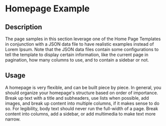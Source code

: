# Homepage Example

## Description
The page samples in this section leverage one of the Home Page Templates in conjunction with a JSON data file to have realistic examples instead of Lorem Ipsum. Note that the JSON data files contain some configurations to tell the template to display certain information, like the current page in pagination, how many columns to use, and to contain a sidebar or not.

## Usage
A homepage is very flexible, and can be built piece by piece. In general, you should organize your homepage's structure based on order of importance. Break up text with a title and subheaders, use lists when possible, add images, and break up content into multiple columns, if it makes sense to do so. For legibility, body text should never run the full-width of a page. Break content into columns, add a sidebar, or add multimedia to make text more narrow.
